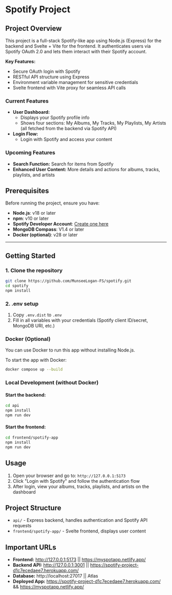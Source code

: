 # Spotify Project

## Project Overview

This project is a full-stack Spotify-like app using Node.js (Express) for the backend and Svelte + Vite for the frontend. It authenticates users via Spotify OAuth 2.0 and lets them interact with their Spotify account.

**Key Features:**

- Secure OAuth login with Spotify
- RESTful API structure using Express
- Environment variable management for sensitive credentials
- Svelte frontend with Vite proxy for seamless API calls

### Current Features

- **User Dashboard:**
  - Displays your Spotify profile info
  - Shows four sections: My Albums, My Tracks, My Playlists, My Artists (all fetched from the backend via Spotify API)
- **Login Flow:**
  - Login with Spotify and access your content

### Upcoming Features

- **Search Function:** Search for items from Spotify
- **Enhanced User Content:** More details and actions for albums, tracks, playlists, and artists

## Prerequisites

Before running the project, ensure you have:

- **Node.js**: v18 or later
- **npm**: v10 or later
- **Spotify Developer Account**: [Create one here](https://developer.spotify.com/dashboard)
- **MongoDB Compass**: V1.4 or later
- **Docker (optional)**: v28 or later

---

## Getting Started

### 1. Clone the repository

```bash
git clone https://github.com/MunseeLogan-FS/spotify.git
cd spotify
npm install
```

### 2. .env setup

1. Copy `.env.dist` to `.env`
2. Fill in all variables with your credentials (Spotify client ID/secret, MongoDB URI, etc.)

### Docker (Optional)

You can use Docker to run this app without installing Node.js.

To start the app with Docker:

```bash
docker compose up --build
```

### Local Development (without Docker)

#### Start the backend:

```bash
cd api
npm install
npm run dev
```

#### Start the frontend:

```bash
cd frontend/spotify-app
npm install
npm run dev
```

## Usage

1. Open your browser and go to: `http://127.0.0.1:5173`
2. Click "Login with Spotify" and follow the authentication flow
3. After login, view your albums, tracks, playlists, and artists on the dashboard

## Project Structure

- `api/` - Express backend, handles authentication and Spotify API requests
- `frontend/spotify-app/` - Svelte frontend, displays user content

## Important URLs

- **Frontend:** http://127.0.0.1:5173 || https://myspotapp.netlify.app/
- **Backend API:** http://127.0.0.1:3001 || https://spotify-project-d1c7ecedaee7.herokuapp.com/
- **Database:** http://localhost:27017 || Atlas
- **Deployed App:** https://spotify-project-d1c7ecedaee7.herokuapp.com/ && https://myspotapp.netlify.app/
